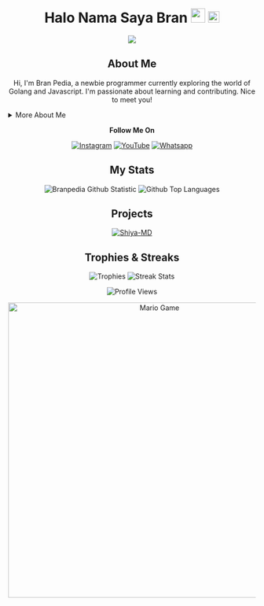 <h1 align="center">Halo Nama Saya Bran <img src="https://github.com/TheDudeThatCode/TheDudeThatCode/blob/master/Assets/Hi.gif" width="29px"> <img src="https://www.gambaranimasi.org/data/media/1904/animasi-bergerak-smiley-kacamata-hitam-0109.gif" width="23px"></h1>

<p align="center">
  <a href="https://github.com/Branpedia">
    <img src="https://cardivo.vercel.app/api?name=Bran&description=Hi,%20i%27m%20Bran%20and%20i%27m%20just%20a%20newbie%20programmer.%20Currently%20learning%20Golang%20and%20Javascript.%20Nice%20to%20meet%20you%20👋&image=https://ar-hosting.pages.dev/1742759705310.jpg&usqp=CAU&backgroundColor=%23ecf0f1&instagram=@bran_pedia&github=Branpedia&pattern=leaf&colorPattern=%23eaeaea" />
  </a>
</p>

<h2 align="center">About Me</h2>

<p align="center">
  Hi, I'm Bran Pedia, a newbie programmer currently exploring the world of Golang and Javascript.  I'm passionate about learning and contributing.  Nice to meet you!
</p>

<details>
  <summary>More About Me</summary>
  <p>
    <b>Name:</b> Branpedia<br>
    <b>Status:</b> Playing, Learning, Helping<br>
    <b>Location:</b> Bekasi, Jawa Barat, Indonesia<br>
    <b>Birthday:</b> June 6th<br><br>
    <b>Special Thanks To:</b><br>
    - Allah SWT<br>
    - All Sepuh<br>
    - The Last Generation<br>
    - My Friends
  </p>
</details>

<p align="center">
  <b>Follow Me On</b>
</p>

<p align="center">
  <a href="https://www.instagram.com/bran_pedia" target="_blank"><img src="https://img.shields.io/badge/Instagram-%23E4405F.svg?&style=flat-square&logo=instagram&logoColor=white" alt="Instagram"></a>
  <a href="https://youtube.com/@branpedia" target="_blank"><img src="https://img.shields.io/badge/YouTube-%231877F2.svg?&style=flat-square&logo=YouTube&logoColor=white" alt="YouTube"></a>
  <a href="https://wa.me/6285795600265" target="_blank"><img src="https://img.shields.io/badge/Whatsapp-%808080.svg?&style=flat-square&logo=Whatsapp&logoColor=white" alt="Whatsapp"></a>
</p>

<h2 align="center">My Stats</h2>

<p align="center">
  <img src="https://github-readme-stats.vercel.app/api?username=Branpedia&layout=compact&show_icons=true&theme=highcontrast&show_owner=true" alt="Branpedia Github Statistic">
  <img src="https://github-readme-stats.vercel.app/api/top-langs/?username=Branpedia&layout=compact&theme=highcontrast" alt="Github Top Languages">
</p>

<h2 align="center">Projects</h2>

<p align="center">
  <a href="https://github.com/branpedia/Shiya-MD" target="_blank">
    <img src="https://github-readme-stats.vercel.app/api/pin/?username=Branpedia&repo=Shiya-MD&theme=highcontrast" alt="Shiya-MD">
  </a>
</p>

<h2 align="center">Trophies & Streaks</h2>

<p align="center">
  <img src="https://github-profile-trophy.vercel.app/?username=Branpedia&row=2&column=3&layout=compact&theme=onedark" alt="Trophies">
  <img src="https://github-readme-streak-stats.herokuapp.com/?user=Branpedia" alt="Streak Stats">
</p>

<p align="center">
  <img src="https://komarev.com/ghpvc/?username=Branpedia&label=VIEWS&style=flat-square&color=orange" alt="Profile Views">
</p>

<p align="center">
  <img src="https://github.com/TheDudeThatCode/TheDudeThatCode/blob/master/Assets/Mario_Gameplay.gif" alt="Mario Game" width="600">
</p>
